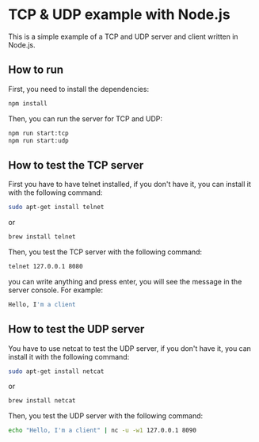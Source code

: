 # TCP & UDP example with Node.js

This is a simple example of a TCP and UDP server and client written in Node.js.

## How to run

First, you need to install the dependencies:

```bash
npm install
```

Then, you can run the server for TCP and UDP:

```bash
npm run start:tcp
npm run start:udp
```

## How to test the TCP server

First you have to have telnet installed, if you don't have it, you can install it with the following command:

```bash
sudo apt-get install telnet
```

or

```bash
brew install telnet
```

Then, you test the TCP server with the following command:

```bash
telnet 127.0.0.1 8080
```

you can write anything and press enter, you will see the message in the server console.
For example:

```bash
Hello, I'm a client
```

## How to test the UDP server

You have to use netcat to test the UDP server, if you don't have it, you can install it with the following command:

```bash
sudo apt-get install netcat
```

or

```bash
brew install netcat
```

Then, you test the UDP server with the following command:

```bash
echo "Hello, I'm a client" | nc -u -w1 127.0.0.1 8090
```
